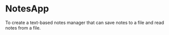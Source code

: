 # NotesApp
To create a text-based notes manager that can save notes to a file and read notes from a file.
